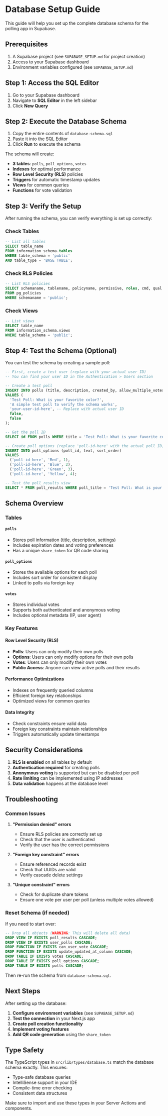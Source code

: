 # Database Setup Guide

This guide will help you set up the complete database schema for the polling app in Supabase.

## Prerequisites

1. A Supabase project (see `SUPABASE_SETUP.md` for project creation)
2. Access to your Supabase dashboard
3. Environment variables configured (see `SUPABASE_SETUP.md`)

## Step 1: Access the SQL Editor

1. Go to your Supabase dashboard
2. Navigate to **SQL Editor** in the left sidebar
3. Click **New Query**

## Step 2: Execute the Database Schema

1. Copy the entire contents of `database-schema.sql`
2. Paste it into the SQL Editor
3. Click **Run** to execute the schema

The schema will create:
- **3 tables**: `polls`, `poll_options`, `votes`
- **Indexes** for optimal performance
- **Row Level Security (RLS)** policies
- **Triggers** for automatic timestamp updates
- **Views** for common queries
- **Functions** for vote validation

## Step 3: Verify the Setup

After running the schema, you can verify everything is set up correctly:

### Check Tables
```sql
-- List all tables
SELECT table_name 
FROM information_schema.tables 
WHERE table_schema = 'public' 
AND table_type = 'BASE TABLE';
```

### Check RLS Policies
```sql
-- List RLS policies
SELECT schemaname, tablename, policyname, permissive, roles, cmd, qual 
FROM pg_policies 
WHERE schemaname = 'public';
```

### Check Views
```sql
-- List views
SELECT table_name 
FROM information_schema.views 
WHERE table_schema = 'public';
```

## Step 4: Test the Schema (Optional)

You can test the schema by creating a sample poll:

```sql
-- First, create a test user (replace with your actual user ID)
-- You can find your user ID in the Authentication > Users section

-- Create a test poll
INSERT INTO polls (title, description, created_by, allow_multiple_votes, require_auth_to_vote) 
VALUES (
  'Test Poll: What is your favorite color?',
  'A simple test poll to verify the schema works',
  'your-user-id-here', -- Replace with actual user ID
  false,
  false
);

-- Get the poll ID
SELECT id FROM polls WHERE title = 'Test Poll: What is your favorite color?';

-- Create poll options (replace 'poll-id-here' with the actual poll ID)
INSERT INTO poll_options (poll_id, text, sort_order) 
VALUES 
  ('poll-id-here', 'Red', 1),
  ('poll-id-here', 'Blue', 2),
  ('poll-id-here', 'Green', 3),
  ('poll-id-here', 'Yellow', 4);

-- Test the poll_results view
SELECT * FROM poll_results WHERE poll_title = 'Test Poll: What is your favorite color?';
```

## Schema Overview

### Tables

#### `polls`
- Stores poll information (title, description, settings)
- Includes expiration dates and voting preferences
- Has a unique `share_token` for QR code sharing

#### `poll_options`
- Stores the available options for each poll
- Includes sort order for consistent display
- Linked to polls via foreign key

#### `votes`
- Stores individual votes
- Supports both authenticated and anonymous voting
- Includes optional metadata (IP, user agent)

### Key Features

#### Row Level Security (RLS)
- **Polls**: Users can only modify their own polls
- **Options**: Users can only modify options for their own polls
- **Votes**: Users can only modify their own votes
- **Public Access**: Anyone can view active polls and their results

#### Performance Optimizations
- Indexes on frequently queried columns
- Efficient foreign key relationships
- Optimized views for common queries

#### Data Integrity
- Check constraints ensure valid data
- Foreign key constraints maintain relationships
- Triggers automatically update timestamps

## Security Considerations

1. **RLS is enabled** on all tables by default
2. **Authentication required** for creating polls
3. **Anonymous voting** is supported but can be disabled per poll
4. **Rate limiting** can be implemented using IP addresses
5. **Data validation** happens at the database level

## Troubleshooting

### Common Issues

1. **"Permission denied" errors**
   - Ensure RLS policies are correctly set up
   - Check that the user is authenticated
   - Verify the user has the correct permissions

2. **"Foreign key constraint" errors**
   - Ensure referenced records exist
   - Check that UUIDs are valid
   - Verify cascade delete settings

3. **"Unique constraint" errors**
   - Check for duplicate share tokens
   - Ensure one vote per user per poll (unless multiple votes allowed)

### Reset Schema (if needed)

If you need to start over:

```sql
-- Drop all objects (WARNING: This will delete all data)
DROP VIEW IF EXISTS poll_results CASCADE;
DROP VIEW IF EXISTS user_polls CASCADE;
DROP FUNCTION IF EXISTS can_user_vote CASCADE;
DROP FUNCTION IF EXISTS update_updated_at_column CASCADE;
DROP TABLE IF EXISTS votes CASCADE;
DROP TABLE IF EXISTS poll_options CASCADE;
DROP TABLE IF EXISTS polls CASCADE;
```

Then re-run the schema from `database-schema.sql`.

## Next Steps

After setting up the database:

1. **Configure environment variables** (see `SUPABASE_SETUP.md`)
2. **Test the connection** in your Next.js app
3. **Create poll creation functionality**
4. **Implement voting features**
5. **Add QR code generation** using the `share_token`

## Type Safety

The TypeScript types in `src/lib/types/database.ts` match the database schema exactly. This ensures:

- Type-safe database queries
- IntelliSense support in your IDE
- Compile-time error checking
- Consistent data structures

Make sure to import and use these types in your Server Actions and components.
